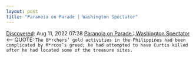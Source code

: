 ```yaml
---
layout: post
title: "Paranoia on Parade | Washington Spectator"
---
```

[Discovered](http://rolandtanglao.com/2020/07/29/p1-blogthis-checkvist-list-links-to-blog/): Aug 11, 2022 07:28  [Paranoia on Parade ¦ Washington Spectator](https://washingtonspectator.org/paranoia-on-parade/?fbclid=IwAR3bj3nQKT3078zBTKzHglphuLv98x9AhXYkphGaUNB6EPN2wyYlcyDE6SM#footnote_258_25783) <-- QUOTE: `The B*rchers’ gold activities in the Philippines had been complicated by M*rcos’s greed; he had attempted to have Curtis killed after he had located some of the treasure sites. `
